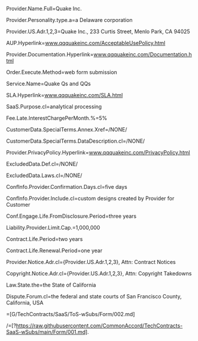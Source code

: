 Provider.Name.Full=Quake Inc.

Provider.Personality.type.a=a Delaware corporation

Provider.US.Adr.1,2,3=Quake Inc., 233 Curtis Street, Menlo Park, CA 94025

AUP.Hyperlink=<a href="http://www.qqquakeinc.com/AcceptableUsePolicy.html">www.qqquakeinc.com/AcceptableUsePolicy.html</a>

Provider.Documentation.Hyperlink=<a href="http://www.qqquakeinc.com/Documentation.html">www.qqquakeinc.com/Documentation.html</a>

Order.Execute.Method=web form submission

Service.Name=Quake Qs and QQs

SLA.Hyperlink=<a href="http://www.qqquakeinc.com/SLA.html">www.qqquakeinc.com/SLA.html</a>

SaaS.Purpose.cl=analytical processing

Fee.Late.InterestChargePerMonth.%=5%

CustomerData.SpecialTerms.Annex.Xref=/NONE/

CustomerData.SpecialTerms.DataDescription.cl=/NONE/

Provider.PrivacyPolicy.Hyperlink=<a href="http://www.qqquakeinc.com/PrivacyPolicy.html">www.qqquakeinc.com/PrivacyPolicy.html</a>

ExcludedData.Def.cl=/NONE/

ExcludedData.Laws.cl=/NONE/

ConfInfo.Provider.Confirmation.Days.cl=five days

ConfInfo.Provider.Include.cl=custom designs created by Provider for Customer

Conf.Engage.Life.FromDisclosure.Period=three years

Liability.Provider.Limit.Cap.$=$1,000,000

Contract.Life.Period=two years

Contract.Life.Renewal.Period=one year

Provider.Notice.Adr.cl={Provider.US.Adr.1,2,3}, Attn: Contract Notices

Copyright.Notice.Adr.cl={Provider.US.Adr.1,2,3}, Attn: Copyright Takedowns

Law.State.the=the State of California

Dispute.Forum.cl=the federal and state courts of San Francisco County, California, USA

=[G/TechContracts/SaaS/ToS-wSubs/Form/002.md]

/=[?https://raw.githubusercontent.com/CommonAccord/TechContracts-SaaS-wSubs/main/Form/001.md]. 

